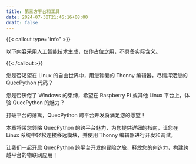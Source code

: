 ```yaml
---
title: 第三方平台和工具
date: 2024-07-30T21:46:16+08:00
draft: false
---
```


{{< callout type="info" >}}

以下内容采用人工智能技术生成，仅作占位之用，不具备实际含义。

{{< /callout >}}

您是否渴望在 Linux 的自由世界中，用您钟爱的 Thonny 编辑器，尽情挥洒您的 QuecPython 代码？

您是否厌倦了 Windows 的束缚，希望在 Raspberry Pi 或其他 Linux 平台上，体验 QuecPython 的魅力？

打破平台的藩篱，QuecPython 跨平台开发将满足您的愿望！

本章将带您领略 QuecPython 的跨平台魅力，为您提供详细的指南，让您在 Linux 系统中轻松连接移远模块，并使用 Thonny 编辑器进行开发和调试。

让我们一起开启 QuecPython 跨平台开发的冒险之旅，释放您的创造力，构建跨越平台的物联网应用！
